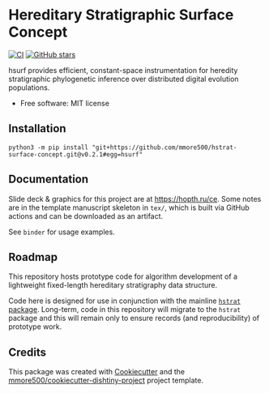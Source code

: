 # Hereditary Stratigraphic Surface Concept

[![CI](https://github.com/mmore500/hstrat-surface-concept/actions/workflows/ci.yaml/badge.svg)](https://github.com/mmore500/hstrat-surface-concept/actions/workflows/ci.yaml)
[![GitHub stars](https://img.shields.io/github/stars/mmore500/hstrat-surface-concept.svg?style=flat-square&logo=github&label=Stars&logoColor=white)](https://github.com/mmore500/hstrat-surface-concept)
<!-- [![Documentation Status](https://readthedocs.org/projects/hstrat-surface-concept/badge/?version=latest)](https://hstrat-surface-concept.readthedocs.io/en/latest/?badge=latest) -->
<!-- [![documentation coverage](https://img.shields.io/endpoint?url=https%3A%2F%2Fmmore500.github.io%2Fhstrat-surface-concept%2Fdocumentation-coverage-badge.json)](https://hstrat-surface-concept.readthedocs.io/en/latest/) -->
<!-- [![code coverage status](https://codecov.io/gh/mmore500/hstrat-surface-concept/branch/master/graph/badge.svg)](https://codecov.io/gh/mmore500/hstrat-surface-concept) -->
<!-- [![dotos](https://img.shields.io/endpoint?url=https%3A%2F%2Fmmore500.com%2Fhstrat-surface-concept%2Fdoto-badge.json)](https://github.com/mmore500/hstrat-surface-concept/search?q=todo+OR+fixme&type=) -->

hsurf provides efficient, constant-space instrumentation for heredity stratigraphic phylogenetic inference over distributed digital evolution populations.

-   Free software: MIT license

<!---
-   Documentation: <https://hstrat-surface-concept.readthedocs.io>.
-->

## Installation

`python3 -m pip install "git+https://github.com/mmore500/hstrat-surface-concept.git@v0.2.1#egg=hsurf"`

## Documentation

Slide deck & graphics for this project are at <https://hopth.ru/ce>.
Some notes are in the template manuscript skeleton in `tex/`, which is built via GitHub actions and can be downloaded as an artifact.

See `binder` for usage examples.

## Roadmap

This repository hosts prototype code for algorithm development of a lightweight fixed-length hereditary stratigraphy data structure.

Code here is designed for use in conjunction with the mainline [`hstrat` package](https://github.com/mmore500/hstrat).
Long-term, code in this repository will migrate to the `hstrat` package and this will remain only to ensure records (and reproducibility) of prototype work.


## Credits

This package was created with [Cookiecutter](https://github.com/audreyr/cookiecutter) and the [mmore500/cookiecutter-dishtiny-project](https://github.com/mmore500/cookiecutter-dishtiny-project) project template.

<!---
This package uses [Empirical](https://github.com/devosoft/Empirical#readme), a library of tools for scientific software development, with emphasis on also being able to build web interfaces using Emscripten.
-->
